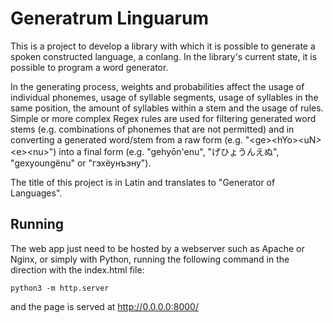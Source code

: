 # Generatrum Linguarum
This is a project to develop a library with which it is possible to generate a spoken constructed language, a conlang. In the library's current state, it is possible to program a word generator.

In the generating process, weights and probabilities affect the usage of individual phonemes, usage of syllable segments, usage of syllables in the same position, the amount of syllables within a stem and the usage of rules. Simple or more complex Regex rules are used for filtering generated word stems (e.g. combinations of phonemes that are not permitted) and in converting a generated word/stem from a raw form (e.g. "&lt;ge&gt;&lt;hYo&gt;&lt;uN&gt;&lt;e&gt;&lt;nu&gt;") into a final form (e.g. "gehyōn'enu", "げひょうんえぬ", "gexyoungënu" or "гэхёунъэну").

The title of this project is in Latin and translates to "Generator of Languages".

## Running
The web app just need to be hosted by a webserver such as Apache or Nginx, or simply with Python, running the following command in the direction with the index.html file:
```
python3 -m http.server
```
and the page is served at http://0.0.0.0:8000/
